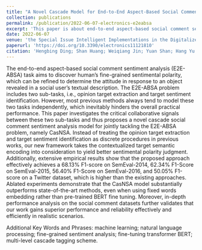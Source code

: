 ```yaml
---
title: "A Novel Cascade Model for End-to-End Aspect-Based Social Comment Sentiment Analysis"
collection: publications
permalink: /publication/2022-06-07-electronics-e2eabsa
excerpt: 'This paper is about end-to-end aspect-based social comment sentiment analysis (E2E-ABSA) task.'
date: 2022-06-07
venue: 'the Special Issue Intelligent Implementations in the Digitalized Real World of Journal Electronics'
paperurl: 'https://doi.org/10.3390/electronics11121810'
citation: 'Hengbing Ding; Shan Huang; Weiqiang Jin; Yuan Shan; Hang Yu. (2022). &quot;A Novel Cascade Model for End-to-End Aspect-Based Social Comment Sentiment Analysis.&quot; <i>Electronics</i>. 2022; 11(12):1810.'
---
```


The end-to-end aspect-based social comment sentiment analysis (E2E-ABSA) task aims to discover human’s fine-grained sentimental polarity, which can be refined to determine the attitude in response to an object revealed in a social user’s textual description. The E2E-ABSA problem includes two sub-tasks, i.e., opinion target extraction and target sentiment identification. However, most previous methods always tend to model these two tasks independently, which inevitably hinders the overall practical performance. This paper investigates the critical collaborative signals between these two sub-tasks and thus proposes a novel cascade social comment sentiment analysis model for jointly tackling the E2E-ABSA problem, namely CasNSA. Instead of treating the opinion target extraction and target sentiment identification as discrete procedures in previous works, our new framework takes the contextualized target semantic encoding into consideration to yield better sentimental polarity judgment. Additionally, extensive empirical results show that the proposed approach effectively achieves a 68.13% F1-score on SemEval-2014, 62.34% F1-Score on SemEval-2015, 56.40% F1-Score on SemEval-2016, and 50.05% F1-score on a Twitter dataset, which is higher than the existing approaches. Ablated experiments demonstrate that the CasNSA model substantially outperforms state-of-the-art methods, even when using fixed words embedding rather than pre-trained BERT fine tuning. Moreover, in-depth performance analysis on the social comment datasets further validates that our work gains superior performance and reliability effectively and efficiently in realistic scenarios.

Additional Key Words and Phrases: machine learning; natural language processing; fine-grained sentiment analysis; fine-tuning transformer BERT; multi-level cascade tagging scheme.
